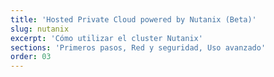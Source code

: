 ```yaml
---
title: 'Hosted Private Cloud powered by Nutanix (Beta)'
slug: nutanix
excerpt: 'Cómo utilizar el cluster Nutanix'
sections: 'Primeros pasos, Red y seguridad, Uso avanzado'
order: 03
---
```

